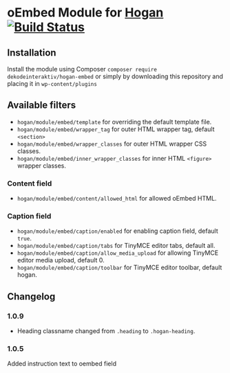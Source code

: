 # oEmbed Module for [Hogan](https://github.com/dekodeinteraktiv/hogan-core) [![Build Status](https://travis-ci.org/DekodeInteraktiv/hogan-embed.svg?branch=master)](https://travis-ci.org/DekodeInteraktiv/hogan-embed)

## Installation
Install the module using Composer `composer require dekodeinteraktiv/hogan-embed` or simply by downloading this repository and placing it in `wp-content/plugins`

## Available filters
- `hogan/module/embed/template` for overriding the default template file.
- `hogan/module/embed/wrapper_tag` for outer HTML wrapper tag, default `<section>`
- `hogan/module/embed/wrapper_classes` for outer HTML wrapper CSS classes.
- `hogan/module/embed/inner_wrapper_classes` for inner HTML `<figure>` wrapper classes.

### Content field
- `hogan/module/embed/content/allowed_html` for allowed oEmbed HTML.

### Caption field
- `hogan/module/embed/caption/enabled` for enabling caption field, default `true`.
- `hogan/module/embed/caption/tabs` for TinyMCE editor tabs, default all.
- `hogan/module/embed/caption/allow_media_upload` for allowing TinyMCE editor media upload, default 0.
- `hogan/module/embed/caption/toolbar` for TinyMCE editor toolbar, default hogan.

## Changelog
### 1.0.9
- Heading classname changed from `.heading` to `.hogan-heading`.

### 1.0.5
Added instruction text to oembed field
